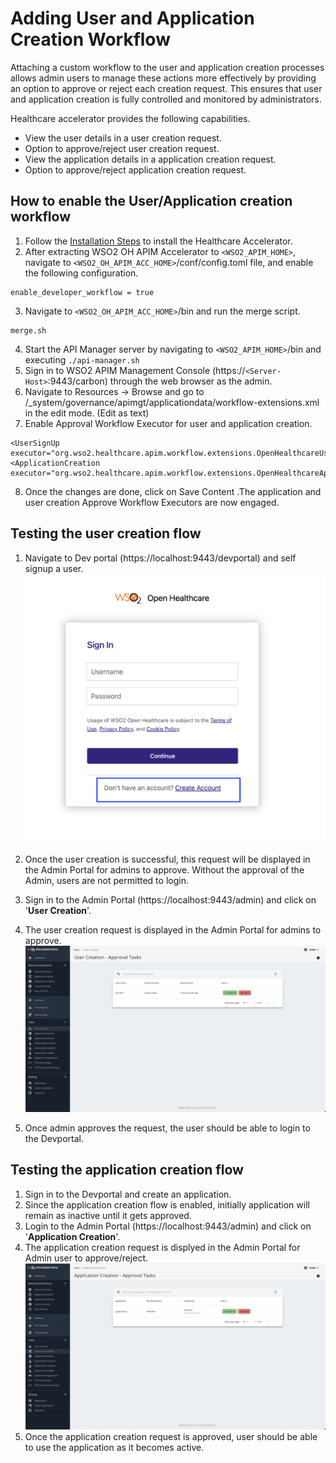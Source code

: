 # Adding User and Application Creation Workflow
Attaching a custom workflow to the user and application creation processes allows admin users to manage these actions more effectively by providing an option to approve or reject each creation request. This ensures that user and application creation is fully controlled and monitored by administrators.

Healthcare accelerator provides the following capabilities. 

- View the user details in a user creation request. 
- Option to approve/reject user creation request. 
- View the application details in a application creation request. 
- Option to approve/reject application creation request. 

## How to enable the User/Application creation workflow 
1. Follow the [Installation Steps](../../install-and-setup/manual.md) to install the Healthcare Accelerator. 
2. After extracting WSO2 OH APIM Accelerator to `<WSO2_APIM_HOME>`, navigate to `<WSO2_OH_APIM_ACC_HOME>`/conf/config.toml file, and enable the following configuration. 
```
enable_developer_workflow = true
```
3. Navigate to `<WSO2_OH_APIM_ACC_HOME>`/bin and run the merge script. 
```
merge.sh
```
4. Start the API Manager server by navigating to `<WSO2_APIM_HOME>`/bin and executing `./api-manager.sh`
5. Sign in to WSO2 APIM Management Console (https://`<Server-Host>`:9443/carbon) through the web browser as the admin. 
6. Navigate to  Resources -> Browse and go to /_system/governance/apimgt/applicationdata/workflow-extensions.xml in the edit mode. (Edit as text)
7. Enable Approval Workflow Executor for user and application creation. 
```
<UserSignUp executor="org.wso2.healthcare.apim.workflow.extensions.OpenHealthcareUserSignUpApprovalWorkflowExecutor"/>
<ApplicationCreation executor="org.wso2.healthcare.apim.workflow.extensions.OpenHealthcareApplicationCreationApprovalWorkflowExecutor"/>
```
8. Once the changes are done, click on Save Content .The application and user creation Approve Workflow Executors are now engaged.

## Testing the user creation flow
1. Navigate to Dev portal (https://localhost:9443/devportal) and self signup a user. 
![selfsignup](../../assets/img/learn/workflow/selfsignup.png)

2. Once the user creation is successful, this request will be displayed in the Admin Portal for admins to approve. Without the approval of the Admin, users are not permitted to login. 

3. Sign in to the Admin Portal (https://localhost:9443/admin) and click on '**User Creation**'. 

3. The user creation request is displayed in the Admin Portal for admins to approve. 
![user creation request](../../assets/img/learn/workflow/user-creation-approval.png)

4. Once admin approves the request, the user should be able to login to the Devportal. 

## Testing the application creation flow
1. Sign in to the Devportal and create an application. 
2. Since the application creation flow is enabled, initially application will remain as inactive until it gets approved. 
3. Login to the Admin Portal (https://localhost:9443/admin) and click on '**Application Creation**'. 
4. The application creation request is displyed in the Admin Portal for Admin user to approve/reject. 
![application creation request](../../assets/img/learn/workflow/application-creation-approval.png)
5. Once the application creation request is approved, user should be able to use the application as it becomes active. 
